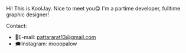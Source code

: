 Hi! This is KoolJay. Nice to meet you😋
I'm a partime developer, fulltime graphic designer!

Contact: 
- 📧E-mail: pattararat13@gmail.com
- 🗯️Instagram: mooopalow

<!---
unclejay13/unclejay13 is a ✨ special ✨ repository because its `README.md` (this file) appears on your GitHub profile.
You can click the Preview link to take a look at your changes.
--->
